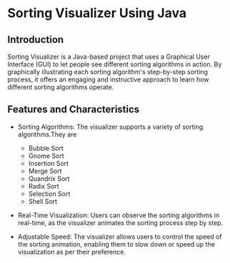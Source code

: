 # Sorting Visualizer Using Java

## Introduction

Sorting Visualizer is a Java-based project that uses a Graphical User Interface (GUI) to let people see different sorting algorithms in action. By graphically illustrating each sorting algorithm's step-by-step sorting process, it offers an engaging and instructive approach to learn how different sorting algorithms operate.
## Features and Characteristics
- Sorting Algorithms: The visualizer supports a variety of sorting algorithms.They are
  - Bubble Sort
  - Gnome Sort
  - Insertion Sort
  - Merge Sort
  - Quandrix Sort
  - Radix Sort
  - Selection Sort
  - Shell Sort

- Real-Time Visualization: Users can observe the sorting algorithms in real-time, as the visualizer animates the sorting process step by step.

- Adjustable Speed: The visualizer allows users to control the speed of the sorting animation, enabling them to slow down or speed up the visualization as per their preference.

